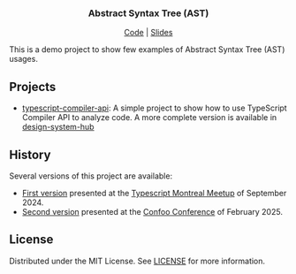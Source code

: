 <div align="center">
  <h3 text-align="center">
    Abstract Syntax Tree (AST)
  </h3>
  <p align="center">
    <a href="https://github.com/friedrith/abstract-syntax-tree/blob/master/typescript-compiler-api/src/ast.ts">Code</a> | <a href="https://friedrith.github.io/abstract-syntax-tree">Slides</a>
  </p>
</div>

This is a demo project to show few examples of Abstract Syntax Tree (AST) usages.

## Projects

- [typescript-compiler-api](./typescript-compiler-api): A simple project to show how to use TypeScript Compiler API to analyze code. A more complete version is available in [design-system-hub](https://github.com/interaction-dynamics/design-system-hub/tree/master/packages/node-react-parser)


## History

Several versions of this project are available:

- [First version](https://github.com/friedrith/abstract-syntax-tree/tree/typescript-montreal-meetup) presented at the [Typescript Montreal Meetup](https://www.meetup.com/typescript-montreal/events/301681223) of September 2024.
- [Second version](https://github.com/friedrith/abstract-syntax-tree/master) presented at the [Confoo Conference](https://confoo.ca/en/2025) of February 2025.


## License

Distributed under the MIT License. See [LICENSE](./LICENSE) for more information.
